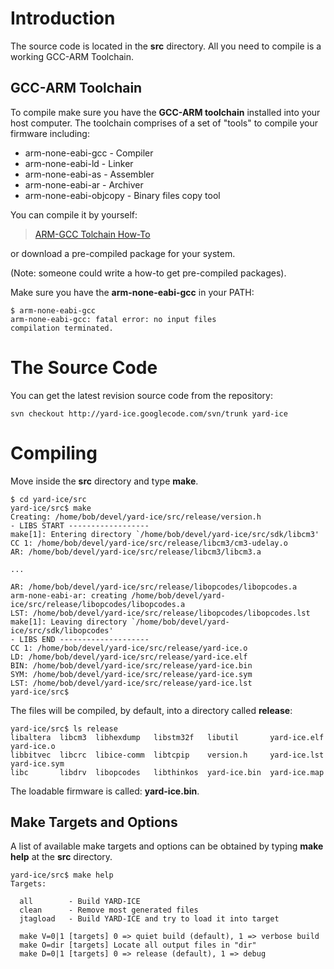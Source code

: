 # Introduction #

The source code is located in the **src** directory. All you need to compile is a working GCC-ARM Toolchain.

## GCC-ARM Toolchain ##

To compile make sure you have the **GCC-ARM toolchain** installed into your host computer. The toolchain comprises of a set of "tools" to compile your firmware including:
  * arm-none-eabi-gcc - Compiler
  * arm-none-eabi-ld - Linker
  * arm-none-eabi-as - Assembler
  * arm-none-eabi-ar - Archiver
  * arm-none-eabi-objcopy - Binary files copy tool

You can compile it by yourself:

> [ARM-GCC Tolchain How-To](http://bobmittmann.blogspot.ca/2012/02/ubuntu-1004-lts-and-arm-gnu-toolchain.html)

or download a pre-compiled package for your system.

(Note: someone could write a how-to get pre-compiled packages).

Make sure you have the **arm-none-eabi-gcc** in your PATH:
```
$ arm-none-eabi-gcc
arm-none-eabi-gcc: fatal error: no input files
compilation terminated.
```

# The Source Code #

You can get the latest revision source code from the repository:
```
svn checkout http://yard-ice.googlecode.com/svn/trunk yard-ice
```

# Compiling #

Move inside the **src** directory and type **make**.

```
$ cd yard-ice/src
yard-ice/src$ make
Creating: /home/bob/devel/yard-ice/src/release/version.h
- LIBS START ------------------
make[1]: Entering directory `/home/bob/devel/yard-ice/src/sdk/libcm3'
CC 1: /home/bob/devel/yard-ice/src/release/libcm3/cm3-udelay.o
AR: /home/bob/devel/yard-ice/src/release/libcm3/libcm3.a

...

AR: /home/bob/devel/yard-ice/src/release/libopcodes/libopcodes.a
arm-none-eabi-ar: creating /home/bob/devel/yard-ice/src/release/libopcodes/libopcodes.a
LST: /home/bob/devel/yard-ice/src/release/libopcodes/libopcodes.lst
make[1]: Leaving directory `/home/bob/devel/yard-ice/src/sdk/libopcodes'
- LIBS END --------------------
CC 1: /home/bob/devel/yard-ice/src/release/yard-ice.o
LD: /home/bob/devel/yard-ice/src/release/yard-ice.elf
BIN: /home/bob/devel/yard-ice/src/release/yard-ice.bin
SYM: /home/bob/devel/yard-ice/src/release/yard-ice.sym
LST: /home/bob/devel/yard-ice/src/release/yard-ice.lst
yard-ice/src$
```

The files will be compiled, by default, into a directory called **release**:
```
yard-ice/src$ ls release
libaltera  libcm3  libhexdump   libstm32f   libutil       yard-ice.elf  yard-ice.o
libbitvec  libcrc  libice-comm  libtcpip    version.h     yard-ice.lst  yard-ice.sym
libc       libdrv  libopcodes   libthinkos  yard-ice.bin  yard-ice.map
```

The loadable firmware is called: **yard-ice.bin**.

## Make Targets and Options ##

A list of available make targets and options can be obtained by typing **make help** at the **src** directory.

```
yard-ice/src$ make help
Targets:

  all        - Build YARD-ICE
  clean      - Remove most generated files
  jtagload   - Build YARD-ICE and try to load it into target

  make V=0|1 [targets] 0 => quiet build (default), 1 => verbose build
  make O=dir [targets] Locate all output files in "dir"
  make D=0|1 [targets] 0 => release (default), 1 => debug
```